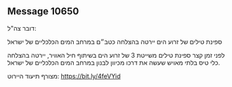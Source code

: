 ## Message 10650

דובר צה"ל:

ספינת טילים של זרוע הים יירטה בהצלחה כטב״ם במרחב המים הכלכליים של ישראל

לפני זמן קצר ספינת טילים משייטת 3 של זרוע הים בשיתוף חיל האוויר, יירטה בהצלחה כלי טיס בלתי מאויש שעשה את דרכו מכיוון לבנון במרחב המים הכלכליים של ישראל.

מצורף תיעוד היירוט: https://bit.ly/4feVYid

